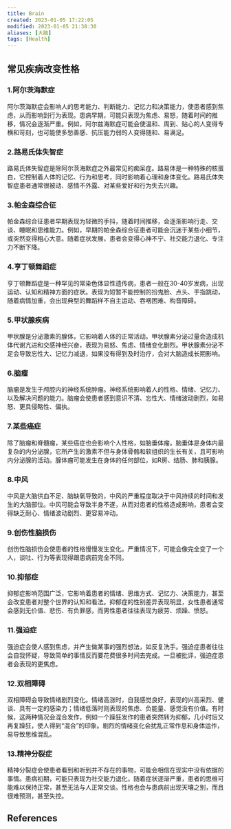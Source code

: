 ```yaml
---
title: Brain
created: 2023-01-05 17:22:05
modified: 2023-01-05 21:38:30
aliases: [大脑]
tags: [Health]
---
```


## 常见疾病改变性格

### 1.阿尔茨海默症

阿尔茨海默症会影响人的思考能力、判断能力、记忆力和决策能力，使患者感到焦虑，从而影响到行为表现。患病早期，可能只表现为焦虑、易怒，随着时间的推移，情况会逐渐严重。例如，阿尔兹海默症可能会使温和、周到、贴心的人变得专横和苛刻，也可能使多愁善感、抗压能力弱的人变得随和、易满足。

### 2.路易氏体失智症

路易氏体失智症是除阿尔茨海默症之外最常见的痴呆症。路易体是一种特殊的核蛋白，它控制着人体的记忆、行为和思考，同时影响着心理和身体变化。路易氏体失智症患者通常很被动、感情不外露、对某些爱好和行为失去兴趣。

### 3.帕金森综合征

帕金森综合征患者早期表现为轻微的手抖，随着时间推移，会逐渐影响行走、交谈、睡眠和思维能力。例如，早期的帕金森综合征患者可能会沉迷于某些小细节，或突然变得粗心大意。随着症状发展，患者会变得心神不宁、社交能力退化、专注力不断下降。

### 4.亨丁顿舞蹈症

亨丁顿舞蹈症是一种罕见的常染色体显性遗传病，患者一般在30-40岁发病，出现运动、认知和精神方面的症状。表现为短暂不能控制的扮鬼脸、点头、手指跳动，随着病情加重，会出现典型的舞蹈样不自主运动、吞咽困难、构音障碍。

### 5.甲状腺疾病

甲状腺是分泌激素的腺体，它影响着人体的正常活动。甲状腺素分泌过量会造成机体代谢亢进和交感神经兴奋，表现为易怒、焦虑、情绪变化剧烈。甲状腺素分泌不足会导致忘性大、记忆力减退，如果没有得到及时治疗，会对大脑造成长期影响。

### 6.脑瘤

脑瘤是发生于颅腔内的神经系统肿瘤。神经系统影响着人的性格、情绪、记忆力、以及解决问题的能力。脑瘤会使患者感到意识不清、忘性大、情绪波动剧烈，如易怒、更具侵略性、偏执。

### 7.某些癌症

除了脑瘤和脊髓瘤，某些癌症也会影响个人性格，如脑垂体瘤。脑垂体是身体内最复杂的内分泌腺，它所产生的激素不但与身体骨骼和软组织的生长有关，且可影响内分泌腺的活动。腺体瘤可能发生在身体的任何部位，如R房、结肠、肺和胰腺。

### 8.中风

中风是大脑供血不足、脑缺氧导致的，中风的严重程度取决于中风持续的时间和发生的大脑部位。中风可能会导致半身不遂，从而对患者的性格造成影响，患者会变得缺乏耐心、情绪波动剧烈、更容易冲动。

### 9.创伤性脑损伤

创伤性脑损伤会使患者的性格慢慢发生变化。严重情况下，可能会像完全变了一个人，谈吐、行为等表现得跟患病前完全不同。

### 10.抑郁症

抑郁症影响范围广泛，它影响着患者的情绪、思维方式、记忆力、决策能力，甚至会改变患者对整个世界的认知和看法。抑郁症的性别差异表现明显，女性患者通常会感到无价值、悲伤、有负罪感，而男性患者往往表现为疲劳、烦躁、愤怒。

### 11.强迫症

强迫症会使人感到焦虑，并产生做某事的强烈想法，如反复洗手。强迫症患者往往会自我怀疑，导致简单的事情反而要花费很多时间去完成。一旦被批评，强迫症患者会表现的更焦虑。

### 12.双相障碍

双相障碍会导致情绪剧烈变化。情绪高涨时，自我感觉良好，表现的兴高采烈、健谈、具有一定的感染力；情绪低落时则表现的焦虑、负能量、感觉没有价值。有时候，这两种情况会混合发作，例如一个躁狂发作的患者突然转为抑郁，几小时后又再复躁狂，使人得到“混合”的印象。剧烈的情绪变化会扰乱正常作息和身体运作，易导致思维混乱。

### 13.精神分裂症

精神分裂症会使患者看到和听到并不存在的事物，可能会相信在现实中没有依据的事情。患病初期，可能只表现为社交能力退化，随着症状逐渐严重，患者的思维可能难以保持正常，甚至无法与人正常交谈。性格也会与患病前出现天壤之别，而且很难预测，甚至失控。

## References

